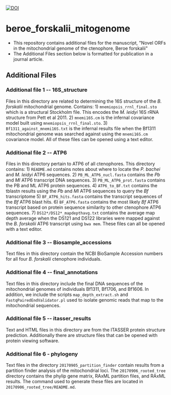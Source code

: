 [![DOI](https://zenodo.org/badge/112774670.svg)](https://zenodo.org/badge/latestdoi/112774670)

# beroe_forskalii_mitogenome

- This repository contains additional files for the manuscript, "Novel
  ORFs in the mitochondrial genome of the ctenophore, Beroe forskalii"
- The Additional Files section below is formatted for publication in a
  journal article.

## Additional Files

### Additional file 1 -- 16S_structure

Files in this directory are related to determining the 16S structure
of the _B. forskalii_ mitochondrial genome. Contains: 1)
`mnemiopsis_rrnl_final.sto` which is a structural Stockholm file. This
encodes the _M. leidyi_ 16S rRNA structure from Pett et al 2011. 2)
`mnemi16S.cm` is the infernal covariance model built using
`mnemiopsis_rrnl_final.sto`. 3) `Bf1311_against_mnemi16S.txt` is the
infernal results file when the Bf1311 mitochondrial genome was
searched against using the `mnemi16S.cm` covariance model. All of
these files can be opened using a text editor.

### Additional file 2 -- ATP6

Files in this directory pertain to ATP6 of all ctenophores. This
directory contains: 1) `README.md` contains notes about where to
locate the _P. bachei_ and _M. leidyi_ ATP6 sequences. 2)
`PB_ML_ATP6_nucl.fasta` contains the _Pb_ and _Ml_ ATP6 transcript DNA
sequences. 3) `PB_ML_ATP6_prot.fasta` contains the PB and ML ATP6
protein sequences. 4) `ATP6_to_BF.txt` contains the tblastn results
using the _Pb_ and _Ml_ ATP6 sequences to query the _Bf_ transcriptome
5) `BF_ATP6_hits.fasta` contains the transcript sequences of the _Bf_
ATP6 blast hits. 6) `BF_ATP6.fasta` contains the most likely _Bf_ ATP6
transcript based on protein sequence similarity to other ctenophore
ATP6 sequences.  7) `DS12*/DS12*_mapdepthavg.txt` contains the average
map depth average when the DS121 and DS122 libraries were mapped
against the _B. forskalii_ ATP6 transcript using `bwa mem`. These
files can all be opened with a text editor.

### Additional file 3 -- Biosample_accessions

Text files in this directory contain the NCBI BioSample Accession numbers
for all four _B. forskalii_ ctenophore individuals.

### Additional file 4 -- final_annotations

Text files in this directory include the final DNA sequences of the
mitochondrial genomes of individuals Bf1311, Bf1706, and Bf1606. In
addition, we include the scripts `map_depth_extract.sh` and
`FastqPairedEndValidator.pl` used to isolate genomic reads that map to
the mitochondrial sequences.

### Additional file 5 -- itasser_results

Text and HTML files in this directory are from the ITASSER protein
structure prediction. Additionally there are structure files that can
be opened with protein viewing software.

### Additional file 6 - phylogeny

Text files in the directory `20170905_partition_finder` contain
results from a partition finder analysis of the mitochondrial
loci. The `20170906_rooted_tree` directory contains the phylip gene
matrix, RAxML partition files, and RAxML results. The command used to
generate these files are located in `20170906_rooted_tree/README.md`.
